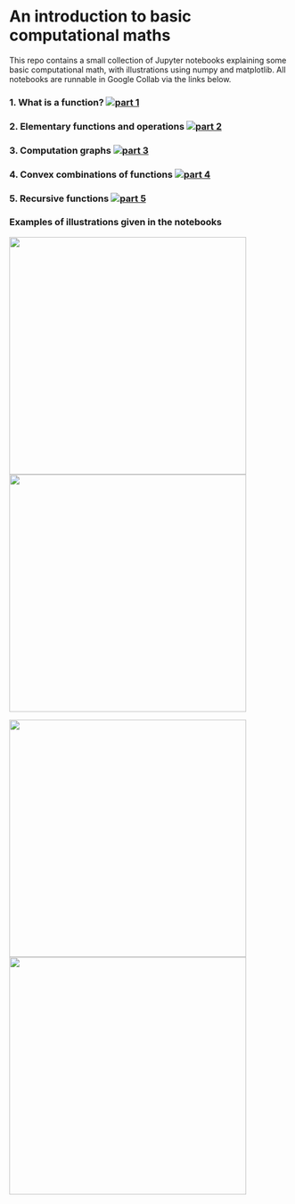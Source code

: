 # An introduction to basic computational maths
This repo contains a small collection of Jupyter notebooks explaining some basic computational math, with illustrations using numpy and matplotlib.  All notebooks are runnable in Google Collab via the links below.


### 1.  What is a function?    [![part 1](https://colab.research.google.com/assets/colab-badge.svg)](https://colab.research.google.com/github/jermwatt/computational_maths/blob/collab/Part_1_mathematical_functions.ipynb)


### 2.  Elementary functions and operations  [![part 2](https://colab.research.google.com/assets/colab-badge.svg)](https://colab.research.google.com/github/jermwatt/computational_maths/blob/collab/Part_2_elementary_components.ipynb)


### 3.  Computation graphs  [![part 3](https://colab.research.google.com/assets/colab-badge.svg)](https://colab.research.google.com/github/jermwatt/computational_maths/blob/collab/Part_3_constructing_functions.ipynb)


### 4.  Convex combinations of functions   [![part 4](https://colab.research.google.com/assets/colab-badge.svg)](https://colab.research.google.com/github/jermwatt/computational_maths/blob/collab/Part_4_convex_combinations.ipynb)


### 5.  Recursive functions   [![part 5](https://colab.research.google.com/assets/colab-badge.svg)](https://colab.research.google.com/github/jermwatt/computational_maths/blob/collab/Part_5_recursive_functions.ipynb)


### Examples of illustrations given in the notebooks

<img src="https://github.com/jermwatt/computational_maths/blob/master/demo_images/Nurgetson.gif" width="425"/> <img src="https://github.com/jermwatt/computational_maths/blob/master/demo_images/graph.png" width="425"/> 


<img src="https://github.com/jermwatt/computational_maths/blob/master/demo_images/convex_combination.gif" width="425"/> <img src="https://github.com/jermwatt/computational_maths/blob/master/demo_images/hyper.gif" width="425"/> 




